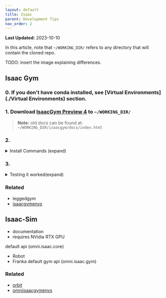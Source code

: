 ```yaml
---
layout: default
title: Isaac
parent: Development Tips
nav_order: 2
---
```

**Last Updated:** 2023-10-10  

In this article, note that `~/WORKING_DIR/` refers to any directory that will contain the cloned repo.

TODO: insert the image explaining differences.

## Isaac Gym

### 0. If you don't have conda installed, see [Virtual Environments](./Virtual Environments) section.

### 1. Download [IsaacGym Preview 4](https://developer.nvidia.com/isaac-gym) to `~/WORKING_DIR/`

>**Note:** old docs can be found at: `~/WORKING_DIR/isaacgym/docs/index.html`

### 2. 
<details markdown="block">
<summary>  Install Commands (expand) </summary>
```bash
cd ~/WORKING_DIR/isaacgym/python 
conda create -n environment_name_goes_here python==3.8
conda activate environment_name_goes_here
pip install -e .
```
</details>

### 3. 
<details markdown="block">
<summary> Testing it worked(expand) </summary>
```bash
#test to make sure isaacgym is running correctly
cd ~/WORKING_DIR/isaacgym/python/examples
python 1080_balls_of_solitude.py
```
</details>



### Related
- leggedgym
- [isaacgymenvs](https://github.com/NVIDIA-Omniverse/IsaacGymEnvs)


## Isaac-Sim
- documentation
- requires NVidia RTX GPU

default api (omni.isaac.core)
- Robot
- Franka
default gym api (omni.isaac.gym)

### Related
- [orbit](https://github.com/NVIDIA-Omniverse/Orbit)
- [omniisaacgymenvs](https://github.com/NVIDIA-Omniverse/OmniIsaacGymEnvs)
